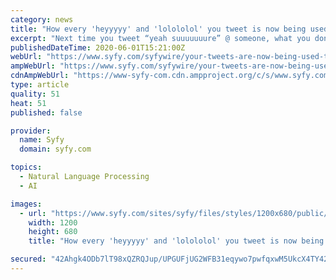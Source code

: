 ```yaml
---
category: news
title: "How every 'heyyyyy' and 'lolololol' you tweet is now being used to make AI even smarter"
excerpt: "Next time you tweet “yeah suuuuuuure” @ someone, what you don’t know is that an artificial brain somewhere is getting upgraded with those tweets. Wait a second before you delete the Twitter app. This might sound like next-level internet stalking or material for an upcoming Black Mirror episode,"
publishedDateTime: 2020-06-01T15:21:00Z
webUrl: "https://www.syfy.com/syfywire/your-tweets-are-now-being-used-to-make-ai-smarter"
ampWebUrl: "https://www.syfy.com/syfywire/your-tweets-are-now-being-used-to-make-ai-smarter?amp"
cdnAmpWebUrl: "https://www-syfy-com.cdn.ampproject.org/c/s/www.syfy.com/syfywire/your-tweets-are-now-being-used-to-make-ai-smarter?amp"
type: article
quality: 51
heat: 51
published: false

provider:
  name: Syfy
  domain: syfy.com

topics:
  - Natural Language Processing
  - AI

images:
  - url: "https://www.syfy.com/sites/syfy/files/styles/1200x680/public/2020/05/aicomp.jpg"
    width: 1200
    height: 680
    title: "How every 'heyyyyy' and 'lolololol' you tweet is now being used to make AI even smarter"

secured: "42Ahgk4ODb7lT98xQZRQJup/UPGUFjUG2WFB31eqywo7pwfqxwM5UkcX4TY423ubrW3N+xnVnLKqt1+sBoLIs8RGZau1HeMMCiNhGlDMWk67n7w/uGPGCPmm54ussFsJ2GCriOjCgNmCKxEvfbS9KIeG2Z0BJwzSfMNrp8GSnR01E2o2Hp+nULpXZEX90yEkOxnIFeG5wiIMAENyMzMLOVu5iweNBsGJc+HtPyUW38ovGWa5ZqyOe5uZb/GmPSsR/R9kr8UwwMy1ePD5xwzAdqZaKXNgLLjxqqXi3jTidQ1RTJNEYBMZvkk+1lqSV6tss2YNXVJhlcN+OEtz4ekOyCr89BrHwgo1XwYRG8gdGOXkYhzau7Z95gwrd4z7rnd9Yx40yJ4HAMXG33DOPhTv2Dy2yKhukqwsYq0lCWiSLKDO+UB20sOBhW8SBB65Mk8FjnDO8c1JJAQNjZG2Gytcp3ZVl3aw8s0TuIImfX+axWs=;a3YS1mvkB12ZdSl+MTUKhg=="
---
```


